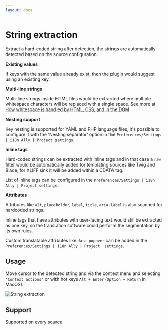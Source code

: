 ```yaml
---
layout: docs
---
```


# String extraction

Extract a hard-coded string after detection, the strings are automatically detected based on the source configuration.

**Existing values**

If keys with the same value already exist, then the plugin would suggest using an existing key.

**Multi-line strings**

Multi-line strings inside HTML files would be extracted where multiple whitespace characters will be replaced with a 
single space. See more at [How whitespace is handled by HTML, CSS, and in the DOM](https://developer.mozilla.org/en-US/docs/Web/API/Document_Object_Model/Whitespace)

**Nesting support**

Key nesting is supported for YAML and PHP language files, it's possible to configure it with the 'Nesting separator' 
option in the `Preferences/Settings | i18n Ally | Project settings`.

**Inline tags**

Hard-coded strings can be extracted with inline tags and in that case a `raw` filter would be automatically added for 
templating sources like Twig and Blade, for XLIFF sink it will be added within a CDATA tag.

List of inline tags can be configured in the `Preferences/Settings | i18n Ally | Project settings`.

**Attributes**

Attributes like `alt`, `placeholder`, `label`, `title`, `aria-label` is also scanned for hardcoded strings.

Inline tags that have attributes with user-facing text would still be extracted as one key, so the translation software 
could perform the segmentation by its own rules.

Custom translatable attributes like `data-popover` can be added in the `Preferences/Settings | i18n Ally | Project 
settings`.

## Usage

Move cursor to the detected string and via the context menu and selecting `"Context actions"` or with hot keys
`Alt + Enter` (`Option + Return` in MacOS).

![String extraction](assets/string-extraction.gif)

## Support

Supported on every source.
